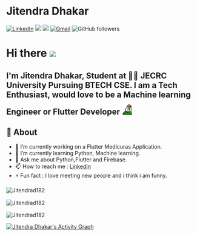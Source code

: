 <h1 align="left" >Jitendra Dhakar</h1>



<a href="https://www.linkedin.com/in/jitendrad182/" target="_blank"><img alt="LinkedIn" src="https://img.shields.io/badge/linkedin%20-%230077B5.svg?&style=for-the-badge&logo=linkedin&logoColor=white" /></a>
<a href="https://twitter.com/jitendrad182" target="_blank"><img src="https://img.shields.io/badge/Twitter-1ca0f1?style=for-the-badge&logo=twitter&logoColor=white" /></a>
<a href="https://instagram.com/jitendrad182" target="_blank"><img src="https://img.shields.io/badge/Instagram-E4405F?style=for-the-badge&logo=instagram&logoColor=white" /></a>
<a href="mailto:jitendradhakar182@gmail.com"><img  alt="Gmail" src="https://img.shields.io/badge/Gmail-D14836?style=for-the-badge&logo=gmail&logoColor=white" /></a>
![GitHub followers](https://img.shields.io/github/followers/jitendrad182?style=for-the-badge)



<h1 align="left">Hi there <img src="https://raw.githubusercontent.com/MartinHeinz/MartinHeinz/master/wave.gif" width="30px"></h1>
<h2 align="left">I'm Jitendra Dhakar, Student at 👨‍💻 JECRC University Pursuing BTECH CSE. I am a Tech Enthusiast, would love to be a Machine learning Engineer or Flutter Developer
<a target="_blank" rel="noopener noreferrer" href="https://raw.githubusercontent.com/ItsAnunesS/ItsAnunesS/master/src/img/parrots/flags/indiaparrot.gif"><img src="https://raw.githubusercontent.com/ItsAnunesS/ItsAnunesS/master/src/img/parrots/flags/indiaparrot.gif" width="30" height="40" style="max-width:100%;"></a></h2>



## 🧐 About
- 🔭 I’m currently working on a Flutter Medicuras Application.
- 🌱 I’m currently learning  Python, Machine learning.
- 💬 Ask me about  Python,Flutter and Firebase.
- 📫 How to reach me :  [LinkedIn](https://www.linkedin.com/in/jitendrad182/) 
- ⚡ Fun fact :  I love meeting new people and i think i am funny.



<p><img align="center" src="https://github-readme-stats.vercel.app/api/top-langs?username=jitendrad182&langs_count=8&count_private=true&layout=compact&theme=react&bg_color=0D1117" alt="Jitendrad182" /></p>
<p><img align="center" src="https://github-readme-stats.vercel.app/api?username=jitendrad182&show_icons=true&count_private=true&theme=react&bg_color=0D1117" alt="Jitendrad182" />
</p>
<p><img align="center" src="https://github-readme-streak-stats.herokuapp.com/?username=jitendrad182&show_icons=true&count_private=true&theme=react&bg_color=0D1117" alt="Jitendrad182" /></p>
<p align="left"><a href="https://github.com/jitendrad182/github-readme-activity-graph"><img alt="Jitendra Dhakar's Activity Graph" src="https://activity-graph.herokuapp.com/graph?username=jitendrad182&bg_color=0D1117&color=5BCDEC&line=5BCDEC&point=FFFFFF&" /></a></p>
